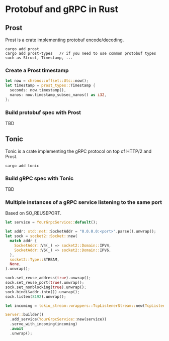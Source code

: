 # Protobuf and gRPC in Rust

## Prost
Prost is a crate implementing protobuf encode/decoding.
```shell
cargo add prost
cargo add prost-types   // if you need to use common protobuf types such as Struct, Timestamp, ...
```

### Create a Prost timestamp
```rust
let now = chrono::offset::Utc::now();
let timestamp = prost_types::Timestamp {
  seconds: now.timestamp(),
  nanos: now.timestamp_subsec_nanos() as i32,
};
```

### Build protobuf spec with Prost
TBD

## Tonic
Tonic is a crate implementing the gRPC protocol on top of HTTP/2 and Prost. 
```shell
cargo add tonic
```

### Build gRPC spec with Tonic
TBD

### Multiple instances of a gRPC service listening to the same port

Based on SO_REUSEPORT.

```rust
let service = YourGrpcService::default();

let addr: std::net::SocketAddr = "0.0.0.0:<port>".parse().unwrap();
let sock = socket2::Socket::new(
  match addr {
    SocketAddr::V4(_) => socket2::Domain::IPV4,
    SocketAddr::V6(_) => socket2::Domain::IPV6,
  },
  socket2::Type::STREAM,
  None,
).unwrap();

sock.set_reuse_address(true).unwrap();
sock.set_reuse_port(true).unwrap();
sock.set_nonblocking(true).unwrap();
sock.bind(&addr.into()).unwrap();
sock.listen(8192).unwrap();

let incoming = tokio_stream::wrappers::TcpListenerStream::new(TcpListener::from_std(sock.into()).unwrap());

Server::builder()
  .add_service(YourGrpcService::new(service))
  .serve_with_incoming(incoming)
  .await
  .unwrap();
```